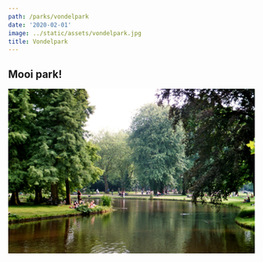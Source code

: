 ```yaml
---
path: /parks/vondelpark
date: '2020-02-01'
image: ../static/assets/vondelpark.jpg
title: Vondelpark
---
```


## Mooi park!

![Vondelpark](../static/assets/vondelpark.jpg)
